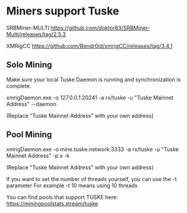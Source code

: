 # Miners support Tuske

SRBMiner-MULTI https://github.com/doktor83/SRBMiner-Multi/releases/tag/2.5.3

XMRigCC https://github.com/Bendr0id/xmrigCC/releases/tag/3.4.1


## Solo Mining

Make sure your local Tuske Daemon is running and synchronization is complete.

xmrigDaemon.exe -o 127.0.0.1:20241 -a rx/tuske -u "Tuske Mainnet Address" --daemon

(Replace "Tuske Mainnet Address" with your own address)

## Pool Mining

xmrigDaemon.exe -o mine.tuske.network:3333 -a rx/tuske -u "Tuske Mainnet Address" -p x -k

(Replace "Tuske Mainnet Address" with your own address)

If you want to set the number of threads yourself, you can use the -t parameter
For example 
-t 10 
means using 10 threads

You can find pools that support TUSKE here:
https://miningpoolstats.stream/tuske
